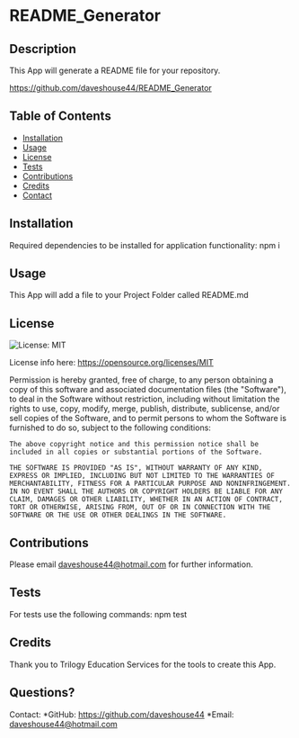 # README_Generator

  ## Description
  This App will generate a README file for your repository.

  https://github.com/daveshouse44/README_Generator

  ## Table of Contents

  * [Installation](#Installation)
  * [Usage](#Usage)
  * [License](#License)
  * [Tests](#Tests)
  * [Contributions](#Contributions)
  * [Credits](#Credits)
  * [Contact](#Questions?)
  
  ## Installation 
  Required dependencies to be installed for application functionality: npm i

  ## Usage

  This App will add a file to your Project Folder called README.md

  ## License

  ![License: MIT](https://img.shields.io/badge/License-MIT-yellow.svg)

  License info here: https://opensource.org/licenses/MIT

  Permission is hereby granted, free of charge, to any person obtaining a copy of this software and associated documentation files (the "Software"), to deal in the Software without restriction, including without limitation the rights to use, copy, modify, merge, publish, distribute, sublicense, and/or sell copies of the Software, and to permit persons to whom the Software is furnished to do so, subject to the following conditions:

    The above copyright notice and this permission notice shall be included in all copies or substantial portions of the Software.
    
    THE SOFTWARE IS PROVIDED "AS IS", WITHOUT WARRANTY OF ANY KIND, EXPRESS OR IMPLIED, INCLUDING BUT NOT LIMITED TO THE WARRANTIES OF MERCHANTABILITY, FITNESS FOR A PARTICULAR PURPOSE AND NONINFRINGEMENT. IN NO EVENT SHALL THE AUTHORS OR COPYRIGHT HOLDERS BE LIABLE FOR ANY CLAIM, DAMAGES OR OTHER LIABILITY, WHETHER IN AN ACTION OF CONTRACT, TORT OR OTHERWISE, ARISING FROM, OUT OF OR IN CONNECTION WITH THE SOFTWARE OR THE USE OR OTHER DEALINGS IN THE SOFTWARE.

  ## Contributions
  Please email daveshouse44@hotmail.com for further information.

  ## Tests
  For tests use the following commands: npm test

  ## Credits
  Thank you to Trilogy Education Services for the tools to create this App.

  ## Questions?
  Contact:
  *GitHub: https://github.com/daveshouse44
  *Email: daveshouse44@hotmail.com

